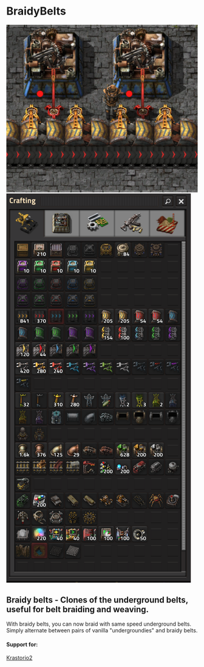 # BraidyBelts
 
![Braidy belts](/braiding.png)
![Crafting](/crafting.png)

## Braidy belts - Clones of the underground belts, useful for belt braiding and weaving.

With braidy belts, you can now braid with same speed underground belts.
Simply alternate between pairs of vanilla "undergroundies" and braidy belts.

#### Support for:

[Krastorio2](https://mods.factorio.com/mod/Krastorio2)  
